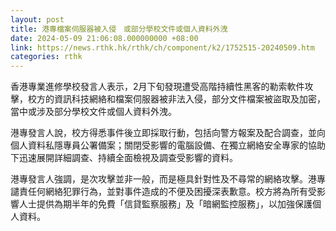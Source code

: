```yaml
---
layout: post
title: 港專檔案伺服器被入侵　或部分學校文件或個人資料外洩
date: 2024-05-09 21:06:08.000000000 +08:00
link: https://news.rthk.hk/rthk/ch/component/k2/1752515-20240509.htm
categories: rthk
---
```


香港專業進修學校發言人表示，2月下旬發現遭受高階持續性黑客的勒索軟件攻擊，校方的資訊科技網絡和檔案伺服器被非法入侵，部分文件檔案被盜取及加密，當中或涉及部分學校文件或個人資料外洩。

港專發言人說，校方得悉事件後立即採取行動，包括向警方報案及配合調查，並向個人資料私隱專員公署備案；關閉受影響的電腦設備、在獨立網絡安全專家的協助下迅速展開詳細調查、持續全面檢視及調查受影響的資料。

港專發言人強調，是次攻擊並非一般，而是極具針對性及不尋常的網絡攻擊。港專譴責任何網絡犯罪行為，並對事件造成的不便及困擾深表歉意。校方將為所有受影響人士提供為期半年的免費「信貸監察服務」及「暗網監控服務」，以加強保護個人資料。
